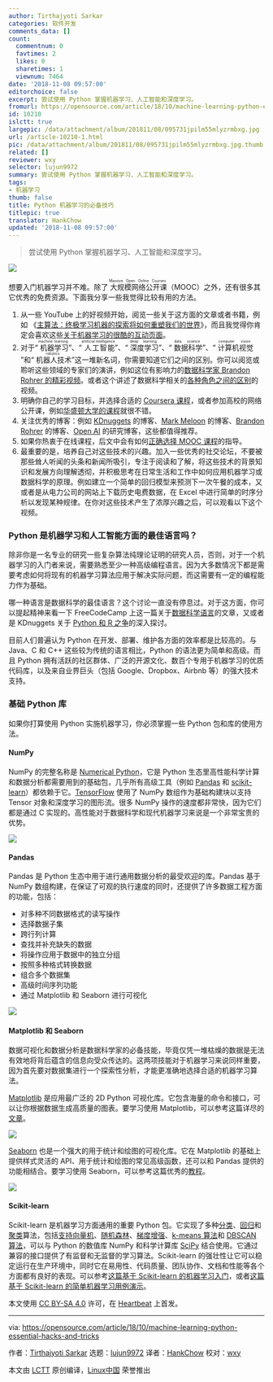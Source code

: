 ```yaml
---
author: Tirthajyoti Sarkar
categories: 软件开发
comments_data: []
count:
  commentnum: 0
  favtimes: 2
  likes: 0
  sharetimes: 1
  viewnum: 7464
date: '2018-11-08 09:57:00'
editorchoice: false
excerpt: 尝试使用 Python 掌握机器学习、人工智能和深度学习。
fromurl: https://opensource.com/article/18/10/machine-learning-python-essential-hacks-and-tricks
id: 10210
islctt: true
largepic: /data/attachment/album/201811/08/095731jpilm55mlyzrmbxg.jpg
url: /article-10210-1.html
pic: /data/attachment/album/201811/08/095731jpilm55mlyzrmbxg.jpg.thumb.jpg
related: []
reviewer: wxy
selector: lujun9972
summary: 尝试使用 Python 掌握机器学习、人工智能和深度学习。
tags:
- 机器学习
thumb: false
title: Python 机器学习的必备技巧
titlepic: true
translator: HankChow
updated: '2018-11-08 09:57:00'
---
```



> 
> 尝试使用 Python 掌握机器学习、人工智能和深度学习。
> 
> 
> 


![](/data/attachment/album/201811/08/095731jpilm55mlyzrmbxg.jpg)


想要入门机器学习并不难。除了<ruby> 大规模网络公开课 <rt>  Massive Open Online Courses </rt></ruby>（MOOC）之外，还有很多其它优秀的免费资源。下面我分享一些我觉得比较有用的方法。


1. 从一些 YouTube 上的好视频开始，阅览一些关于这方面的文章或者书籍，例如 《[主算法：终极学习机器的探索将如何重塑我们的世界](https://www.goodreads.com/book/show/24612233-the-master-algorithm)》，而且我觉得你肯定会喜欢这些[关于机器学习的很酷的互动页面](http://www.r2d3.us/visual-intro-to-machine-learning-part-1/)。
2. 对于“<ruby> 机器学习 <rt>  machine learning </rt></ruby>”、“<ruby> 人工智能 <rt>  artificial intelligence </rt></ruby>”、“<ruby> 深度学习 <rt>  deep learning </rt></ruby>”、“<ruby> 数据科学 <rt>  data science </rt></ruby>”、“<ruby> 计算机视觉 <rt>  computer vision </rt></ruby>”和“<ruby> 机器人技术 <rt>  robotics </rt></ruby>”这一堆新名词，你需要知道它们之间的区别。你可以阅览或聆听这些领域的专家们的演讲，例如这位有影响力的[数据科学家 Brandon Rohrer 的精彩视频](https://www.youtube.com/watch?v=tKa0zDDDaQk)。或者这个讲述了数据科学相关的[各种角色之间的区别](https://www.youtube.com/watch?v=Ura_ioOcpQI)的视频。
3. 明确你自己的学习目标，并选择合适的 [Coursera 课程](https://www.coursera.org/learn/machine-learning)，或者参加高校的网络公开课，例如[华盛顿大学的课程](https://www.coursera.org/specializations/machine-learning)就很不错。
4. 关注优秀的博客：例如 [KDnuggets](https://www.kdnuggets.com/) 的博客、[Mark Meloon](http://www.markmeloon.com/) 的博客、[Brandon Rohrer](https://brohrer.github.io/blog.html) 的博客、[Open AI](https://blog.openai.com/) 的研究博客，这些都值得推荐。
5. 如果你热衷于在线课程，后文中会有如何[正确选择 MOOC 课程](https://towardsdatascience.com/how-to-choose-effective-moocs-for-machine-learning-and-data-science-8681700ed83f)的指导。
6. 最重要的是，培养自己对这些技术的兴趣。加入一些优秀的社交论坛，不要被那些耸人听闻的头条和新闻所吸引，专注于阅读和了解，将这些技术的背景知识和发展方向理解透彻，并积极思考在日常生活和工作中如何应用机器学习或数据科学的原理。例如建立一个简单的回归模型来预测下一次午餐的成本，又或者是从电力公司的网站上下载历史电费数据，在 Excel 中进行简单的时序分析以发现某种规律。在你对这些技术产生了浓厚兴趣之后，可以观看以下这个视频。






### Python 是机器学习和人工智能方面的最佳语言吗？


除非你是一名专业的研究一些复杂算法纯理论证明的研究人员，否则，对于一个机器学习的入门者来说，需要熟悉至少一种高级编程语言。因为大多数情况下都是需要考虑如何将现有的机器学习算法应用于解决实际问题，而这需要有一定的编程能力作为基础。


哪一种语言是数据科学的最佳语言？这个讨论一直没有停息过。对于这方面，你可以提起精神来看一下 FreeCodeCamp 上这一篇关于[数据科学语言](https://medium.freecodecamp.org/which-languages-should-you-learn-for-data-science-e806ba55a81f)的文章，又或者是 KDnuggets 关于 [Python 和 R 之争](https://www.kdnuggets.com/2017/09/python-vs-r-data-science-machine-learning.html)的深入探讨。


目前人们普遍认为 Python 在开发、部署、维护各方面的效率都是比较高的。与 Java、C 和 C++ 这些较为传统的语言相比，Python 的语法更为简单和高级。而且 Python 拥有活跃的社区群体、广泛的开源文化、数百个专用于机器学习的优质代码库，以及来自业界巨头（包括 Google、Dropbox、Airbnb 等）的强大技术支持。


### 基础 Python 库


如果你打算使用 Python 实施机器学习，你必须掌握一些 Python 包和库的使用方法。


#### NumPy


NumPy 的完整名称是 [Numerical Python](http://numpy.org/)，它是 Python 生态里高性能科学计算和数据分析都需要用到的基础包，几乎所有高级工具（例如 [Pandas](https://pandas.pydata.org/) 和 [scikit-learn](http://scikit-learn.org/)）都依赖于它。[TensorFlow](https://www.tensorflow.org/) 使用了 NumPy 数组作为基础构建块以支持 Tensor 对象和深度学习的图形流。很多 NumPy 操作的速度都非常快，因为它们都是通过 C 实现的。高性能对于数据科学和现代机器学习来说是一个非常宝贵的优势。


![](/data/attachment/album/201811/08/095748s0itihh8380ezfah.jpg)


#### Pandas


Pandas 是 Python 生态中用于进行通用数据分析的最受欢迎的库。Pandas 基于 NumPy 数组构建，在保证了可观的执行速度的同时，还提供了许多数据工程方面的功能，包括：


* 对多种不同数据格式的读写操作
* 选择数据子集
* 跨行列计算
* 查找并补充缺失的数据
* 将操作应用于数据中的独立分组
* 按照多种格式转换数据
* 组合多个数据集
* 高级时间序列功能
* 通过 Matplotlib 和 Seaborn 进行可视化


![](/data/attachment/album/201811/08/095752ct5oru89drurntj9.png)


#### Matplotlib 和 Seaborn


数据可视化和数据分析是数据科学家的必备技能，毕竟仅凭一堆枯燥的数据是无法有效地将背后蕴含的信息向受众传达的。这两项技能对于机器学习来说同样重要，因为首先要对数据集进行一个探索性分析，才能更准确地选择合适的机器学习算法。


[Matplotlib](https://matplotlib.org/) 是应用最广泛的 2D Python 可视化库。它包含海量的命令和接口，可以让你根据数据生成高质量的图表。要学习使用 Matplotlib，可以参考这篇详尽的[文章](https://realpython.com/python-matplotlib-guide/)。


![](/data/attachment/album/201811/08/095757nezl0sx0rr3pkxtz.png)


[Seaborn](https://seaborn.pydata.org/) 也是一个强大的用于统计和绘图的可视化库。它在 Matplotlib 的基础上提供样式灵活的 API、用于统计和绘图的常见高级函数，还可以和 Pandas 提供的功能相结合。要学习使用 Seaborn，可以参考这篇优秀的[教程](https://www.datacamp.com/community/tutorials/seaborn-python-tutorial)。


![](/data/attachment/album/201811/08/095758e1aoaeecg6z5fha6.png)


#### Scikit-learn


Scikit-learn 是机器学习方面通用的重要 Python 包。它实现了多种[分类](https://en.wikipedia.org/wiki/Statistical_classification)、[回归](https://en.wikipedia.org/wiki/Regression_analysis)和[聚类](https://en.wikipedia.org/wiki/Cluster_analysis)算法，包括[支持向量机](https://en.wikipedia.org/wiki/Support_vector_machine)、[随机森林](https://en.wikipedia.org/wiki/Random_forests)、[梯度增强](https://en.wikipedia.org/wiki/Gradient_boosting)、[k-means 算法](https://en.wikipedia.org/wiki/K-means_clustering)和 [DBSCAN 算法](https://en.wikipedia.org/wiki/DBSCAN)，可以与 Python 的数值库 NumPy 和科学计算库 [SciPy](https://en.wikipedia.org/wiki/SciPy) 结合使用。它通过兼容的接口提供了有监督和无监督的学习算法。Scikit-learn 的强壮性让它可以稳定运行在生产环境中，同时它在易用性、代码质量、团队协作、文档和性能等各个方面都有良好的表现。可以参考[这篇基于 Scikit-learn 的机器学习入门](http://scikit-learn.org/stable/tutorial/basic/tutorial.html)，或者[这篇基于 Scikit-learn 的简单机器学习用例演示](https://towardsdatascience.com/machine-learning-with-python-easy-and-robust-method-to-fit-nonlinear-data-19e8a1ddbd49)。


本文使用 [CC BY-SA 4.0](https://creativecommons.org/licenses/by-sa/4.0/) 许可，在 [Heartbeat](https://heartbeat.fritz.ai/some-essential-hacks-and-tricks-for-machine-learning-with-python-5478bc6593f2) 上首发。




---


via: <https://opensource.com/article/18/10/machine-learning-python-essential-hacks-and-tricks>


作者：[Tirthajyoti Sarkar](https://opensource.com/users/tirthajyoti) 选题：[lujun9972](https://github.com/lujun9972) 译者：[HankChow](https://github.com/HankChow) 校对：[wxy](https://github.com/wxy)


本文由 [LCTT](https://github.com/LCTT/TranslateProject) 原创编译，[Linux中国](https://linux.cn/) 荣誉推出